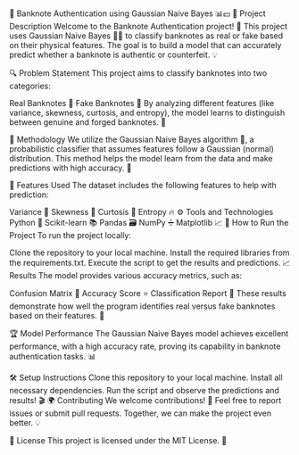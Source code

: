 🏦 Banknote Authentication using Gaussian Naive Bayes 📊💵
📜 Project Description
Welcome to the Banknote Authentication project! 🎉 This project uses Gaussian Naive Bayes 🧑‍💻 to classify banknotes as real or fake based on their physical features. The goal is to build a model that can accurately predict whether a banknote is authentic or counterfeit. 💡

🔍 Problem Statement
This project aims to classify banknotes into two categories:

Real Banknotes 🏅
Fake Banknotes 💸
By analyzing different features (like variance, skewness, curtosis, and entropy), the model learns to distinguish between genuine and forged banknotes. 🧐

🧠 Methodology
We utilize the Gaussian Naive Bayes algorithm 🔮, a probabilistic classifier that assumes features follow a Gaussian (normal) distribution. This method helps the model learn from the data and make predictions with high accuracy. 🤖

🧰 Features Used
The dataset includes the following features to help with prediction:

Variance 📐
Skewness 🎯
Curtosis 🏁
Entropy 🔥
⚙️ Tools and Technologies
Python 🐍
Scikit-learn 📚
Pandas 🗃️
NumPy ➗
Matplotlib 📈
🚀 How to Run the Project
To run the project locally:

Clone the repository to your local machine.
Install the required libraries from the requirements.txt.
Execute the script to get the results and predictions.
📈 Results
The model provides various accuracy metrics, such as:

Confusion Matrix 🔢
Accuracy Score ⭐
Classification Report 📝
These results demonstrate how well the program identifies real versus fake banknotes based on their features. 🤝

🏆 Model Performance
The Gaussian Naive Bayes model achieves excellent performance, with a high accuracy rate, proving its capability in banknote authentication tasks. 📊

🛠️ Setup Instructions
Clone this repository to your local machine.
Install all necessary dependencies.
Run the script and observe the predictions and results! 🎬
🌍 Contributing
We welcome contributions! 🙌 Feel free to report issues or submit pull requests. Together, we can make the project even better. 💡

📄 License
This project is licensed under the MIT License. 📝


